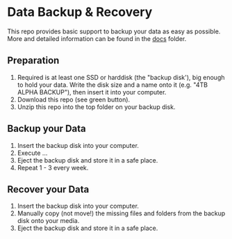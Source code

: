 Data Backup & Recovery
======================

This repo provides basic support to backup your data as easy as possible. More and detailed information can be found in the [docs](docs) folder.

Preparation
-----------
1. Required is at least one SSD or harddisk (the "backup disk'), big enough to hold your data. Write the disk size and a name onto it (e.g. "4TB ALPHA BACKUP"), then insert it into your computer.
2. Download this repo (see green button).
3. Unzip this repo into the top folder on your backup disk.

Backup your Data
----------------
1. Insert the backup disk into your computer.
2. Execute ...
3. Eject the backup disk and store it in a safe place.
4. Repeat 1 - 3 every week.

Recover your Data
-----------------
1. Insert the backup disk into your computer.
2. Manually copy (not move!) the missing files and folders from the backup disk onto your media.
3. Eject the backup disk and store it in a safe place.
